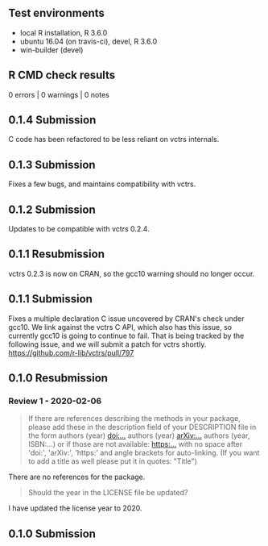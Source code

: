 ## Test environments
* local R installation, R 3.6.0
* ubuntu 16.04 (on travis-ci), devel, R 3.6.0
* win-builder (devel)

## R CMD check results

0 errors | 0 warnings | 0 notes

## 0.1.4 Submission

C code has been refactored to be less reliant on vctrs internals.

## 0.1.3 Submission

Fixes a few bugs, and maintains compatibility with vctrs.

## 0.1.2 Submission

Updates to be compatible with vctrs 0.2.4.

## 0.1.1 Resubmission

vctrs 0.2.3 is now on CRAN, so the gcc10 warning should no longer occur.

## 0.1.1 Submission

Fixes a multiple declaration C issue uncovered by CRAN's check under gcc10. We
link against the vctrs C API, which also has this issue, so currently gcc10 is going to continue to fail. That is being tracked by the following issue, and we will submit a patch for vctrs shortly. https://github.com/r-lib/vctrs/pull/797

## 0.1.0 Resubmission

### Review 1 - 2020-02-06

> If there are references describing the methods in your package, please
add these in the description field of your DESCRIPTION file in the form
authors (year) <doi:...>
authors (year) <arXiv:...>
authors (year, ISBN:...)
or if those are not available: <https:...>
with no space after 'doi:', 'arXiv:', 'https:' and angle brackets for
auto-linking.
(If you want to add a title as well please put it in quotes: "Title")

There are no references for the package.

> Should the year in the LICENSE file be updated?

I have updated the license year to 2020.

## 0.1.0 Submission
